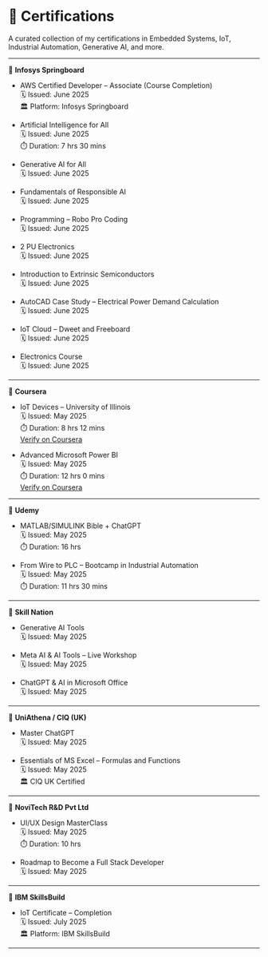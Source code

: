 # 📜 Certifications 

A curated collection of my certifications in Embedded Systems, IoT, Industrial Automation, Generative AI, and more.

---

🔹 **Infosys Springboard**

- AWS Certified Developer – Associate (Course Completion)  
  🗓️ Issued: June 2025  
  🏛️ Platform: Infosys Springboard  

- Artificial Intelligence for All  
  🗓️ Issued: June 2025  
  ⏱️ Duration: 7 hrs 30 mins  

- Generative AI for All  
  🗓️ Issued: June 2025  

- Fundamentals of Responsible AI  
  🗓️ Issued: June 2025  

- Programming – Robo Pro Coding  
  🗓️ Issued: June 2025  

- 2 PU Electronics  
  🗓️ Issued: June 2025  

- Introduction to Extrinsic Semiconductors  
  🗓️ Issued: June 2025  

- AutoCAD Case Study – Electrical Power Demand Calculation  
  🗓️ Issued: June 2025  

- IoT Cloud – Dweet and Freeboard  
  🗓️ Issued: June 2025  

- Electronics Course  
  🗓️ Issued: June 2025  

---

🔹 **Coursera**

- IoT Devices – University of Illinois  
  🗓️ Issued: May 2025  
  ⏱️ Duration: 8 hrs 12 mins  
  [Verify on Coursera](https://coursera.org/verify/XXXXXX)  

- Advanced Microsoft Power BI  
  🗓️ Issued: May 2025  
  ⏱️ Duration: 12 hrs 0 mins  
  [Verify on Coursera](https://coursera.org/verify/YYYYYY)  

---

🔹 **Udemy**

- MATLAB/SIMULINK Bible + ChatGPT  
  🗓️ Issued: May 2025  
  ⏱️ Duration: 16 hrs  

- From Wire to PLC – Bootcamp in Industrial Automation  
  🗓️ Issued: May 2025  
  ⏱️ Duration: 11 hrs 30 mins  

---

🔹 **Skill Nation**

- Generative AI Tools  
  🗓️ Issued: May 2025  

- Meta AI & AI Tools – Live Workshop  
  🗓️ Issued: May 2025  

- ChatGPT & AI in Microsoft Office  
  🗓️ Issued: May 2025  

---

🔹 **UniAthena / CIQ (UK)**

- Master ChatGPT  
  🗓️ Issued: May 2025  

- Essentials of MS Excel – Formulas and Functions  
  🗓️ Issued: May 2025  
  🏛️ CIQ UK Certified  

---

🔹 **NoviTech R&D Pvt Ltd**

- UI/UX Design MasterClass  
  🗓️ Issued: May 2025  
  ⏱️ Duration: 10 hrs  

- Roadmap to Become a Full Stack Developer  
  🗓️ Issued: May 2025

---

🔹 **IBM SkillsBuild**

- IoT Certificate – Completion  
  🗓️ Issued: July 2025  
  🏛️ Platform: IBM SkillsBuild  
 
---
